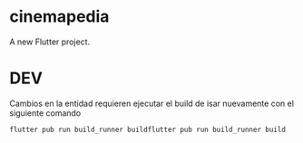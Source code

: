 # cinemapedia

A new Flutter project.

# DEV

Cambios en la entidad requieren ejecutar el build de isar nuevamente con el siguiente comando

```flutter pub run build_runner buildflutter pub run build_runner build```